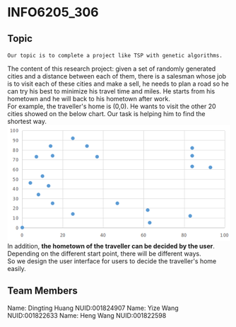 # INFO6205_306
## Topic
    Our topic is to complete a project like TSP with genetic algorithms.
The content of this research project: given a set of randomly generated cities and a distance between each of them, there is a salesman whose job is to visit each of these cities and make a sell, he needs to plan a road so he can try his best to minimize his travel time and miles. He starts from his hometown and he will back to his hometown after work.</br>
For example, the traveller's home is (0,0). He wants to visit the other 20 cities showed on the below chart. Our task is helping him to find the shortest way.</br>
![](https://github.com/INFO6205/INFO6205_306/raw/master/images/1.png)</br>
In addition, **the hometown of the traveller can be decided by the user**. Depending on the different start point, there will be different ways.<br>
So we design the user interface for users to decide the traveller's home easily.
## Team Members
Name: Dingting Huang  NUID:001824907
Name: Yize Wang       NUID:001822633
Name: Heng Wang       NUID:001822598
